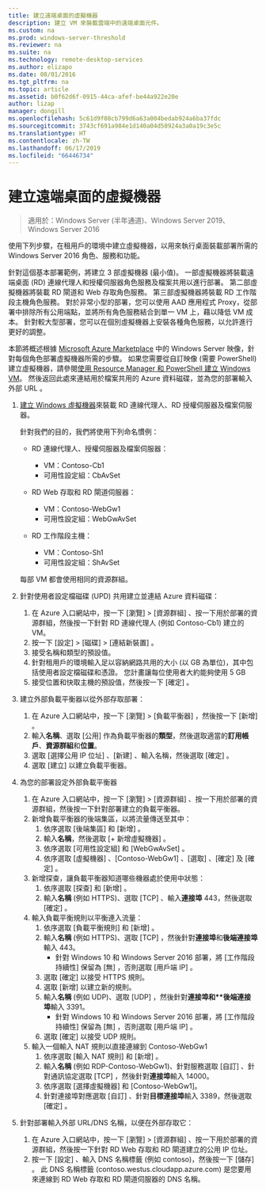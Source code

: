 ```yaml
---
title: 建立遠端桌面的虛擬機器
description: 建立 VM 來裝載雲端中的遠端桌面元件。
ms.custom: na
ms.prod: windows-server-threshold
ms.reviewer: na
ms.suite: na
ms.technology: remote-desktop-services
ms.author: elizapo
ms.date: 08/01/2016
ms.tgt_pltfrm: na
ms.topic: article
ms.assetid: b0f62d6f-0915-44ca-afef-be44a922e20e
author: lizap
manager: dongill
ms.openlocfilehash: 5c61d9f08cb799d6a63a004bedab924a6ba37fdc
ms.sourcegitcommit: 3743cf691a984e1d140a04d50924a3a0a19c3e5c
ms.translationtype: HT
ms.contentlocale: zh-TW
ms.lasthandoff: 06/17/2019
ms.locfileid: "66446734"
---
```

# <a name="create-virtual-machines-for-remote-desktop"></a>建立遠端桌面的虛擬機器

>適用於：Windows Server (半年通道)、Windows Server 2019、Windows Server 2016

使用下列步驟，在租用戶的環境中建立虛擬機器，以用來執行桌面裝載部署所需的 Windows Server 2016 角色、服務和功能。   
  
針對這個基本部署範例，將建立 3 部虛擬機器 (最小值)。 一部虛擬機器將裝載遠端桌面 (RD) 連線代理人和授權伺服器角色服務及檔案共用以進行部署。 第二部虛擬機器將裝載 RD 閘道和 Web 存取角色服務。  第三部虛擬機器將裝載 RD 工作階段主機角色服務。 對於非常小型的部署，您可以使用 AAD 應用程式 Proxy，從部署中排除所有公用端點，並將所有角色服務結合到單一 VM 上，藉以降低 VM 成本。 針對較大型部署，您可以在個別虛擬機器上安裝各種角色服務，以允許進行更好的調整。  
  
本節將概述根據 [Microsoft Azure Marketplace](https://azure.microsoft.com/marketplace/) 中的 Windows Server 映像，針對每個角色部署虛擬機器所需的步驟。 如果您需要從自訂映像 (需要 PowerShell) 建立虛擬機器，請參閱[使用 Resource Manager 和 PowerShell 建立 Windows VM](https://azure.microsoft.com/documentation/articles/virtual-machines-windows-ps-create/)。 然後返回此處來連結用於檔案共用的 Azure 資料磁碟，並為您的部署輸入外部 URL 。  
  
1. [建立 Windows 虛擬機器](https://azure.microsoft.com/documentation/articles/virtual-machines-windows-hero-tutorial/)來裝載 RD 連線代理人、RD 授權伺服器及檔案伺服器。  
  
   針對我們的目的，我們將使用下列命名慣例：  
   - RD 連線代理人、授權伺服器及檔案伺服器：   
       - VM：Contoso-Cb1  
       - 可用性設定組：CbAvSet    
   - RD Web 存取和 RD 閘道伺服器：   
       - VM：Contoso-WebGw1  
       - 可用性設定組：WebGwAvSet  
          
   - RD 工作階段主機：   
       - VM：Contoso-Sh1  
       - 可用性設定組：ShAvSet  
          
   每部 VM 都會使用相同的資源群組。  
2. 針對使用者設定檔磁碟 (UPD) 共用建立並連結 Azure 資料磁碟：  
   1.  在 Azure 入口網站中，按一下 [瀏覽] > [資源群組]  、按一下用於部署的資源群組，然後按一下針對 RD 連線代理人 (例如 Contoso-Cb1) 建立的 VM。  
   2.  按一下 [設定] > [磁碟] > [連結新裝置]  。  
   3.  接受名稱和類型的預設值。  
   4.  針對租用戶的環境輸入足以容納網路共用的大小 (以 GB 為單位)，其中包括使用者設定檔磁碟和憑證。 您計畫讓每位使用者大約能夠使用 5 GB  
   5.  接受位置和快取主機的預設值，然後按一下 [確定]  。  
3. 建立外部負載平衡器以從外部存取部署：
   1. 在 Azure 入口網站中，按一下 [瀏覽] > [負載平衡器]  ，然後按一下 [新增]  。
   2. 輸入**名稱**、選取 [公用]  作為負載平衡器的**類型**，然後選取適當的**訂用帳戶**、**資源群組**和**位置**。
   3. 選取 [選擇公用 IP 位址]  、[新建]  、輸入名稱，然後選取 [確定]  。
   4. 選取 [建立]  以建立負載平衡器。
4. 為您的部署設定外部負載平衡器
   1. 在 Azure 入口網站中，按一下 [瀏覽] > [資源群組]  、按一下用於部署的資源群組，然後按一下針對部署建立的負載平衡器。
   2. 新增負載平衡器的後端集區，以將流量傳送至其中：
       1. 依序選取 [後端集區]  和 [新增]  。
       2. 輸入**名稱**，然後選取 [\+ 新增虛擬機器]  。
       3. 依序選取 [可用性設定組]  和 [WebGwAvSet]  。
       4. 依序選取 [虛擬機器]  、[Contoso-WebGw1]  、[選取]  、[確定]  及 [確定]  。
   3. 新增探查，讓負載平衡器知道哪些機器處於使用中狀態：
       1. 依序選取 [探查]  和 [新增]  。
       2. 輸入**名稱** (例如 HTTPS)、選取 [TCP]  、輸入**連接埠** 443，然後選取 [確定]  。
   4. 輸入負載平衡規則以平衡連入流量：
      1. 依序選取 [負載平衡規則]  和 [新增]  。
      2. 輸入**名稱** (例如 HTTPS)、選取 [TCP]  ，然後針對**連接埠**和**後端連接埠**輸入 443。
          - 針對 Windows 10 和 Windows Server 2016 部署，將 [工作階段持續性]  保留為 [無]  ，否則選取 [用戶端 IP]  。
      3. 選取 [確定]  以接受 HTTPS 規則。
      4. 選取 [新增]  以建立新的規則。
      5. 輸入**名稱** (例如 UDP)、選取 [UDP]  ，然後針對<strong>連接埠和**後端連接埠</strong>輸入 3391。
          - 針對 Windows 10 和 Windows Server 2016 部署，將 [工作階段持續性]  保留為 [無]  ，否則選取 [用戶端 IP]  。
      6. 選取 [確定]  以接受 UDP 規則。
   5. 輸入一個輸入 NAT 規則以直接連線到 Contoso-WebGw1
       1. 依序選取 [輸入 NAT 規則]  和 [新增]  。
       2. 輸入**名稱** (例如 RDP-Contoso-WebGw1)、針對服務選取 [自訂]  、針對通訊協定選取 [TCP]  ，然後針對**連接埠**輸入 14000。
       3. 依序選取 [選擇虛擬機器]  和 [Contoso-WebGw1]。
       4. 針對連接埠對應選取 [自訂]  、針對**目標連接埠**輸入 3389，然後選取 [確定]  。
5. 針對部署輸入外部 URL/DNS 名稱，以便在外部存取它：  
   1.  在 Azure 入口網站中，按一下 [瀏覽] > [資源群組]  、按一下用於部署的資源群組，然後按一下針對 RD Web 存取和 RD 閘道建立的公用 IP 位址。  
   2.  按一下 [設定]  、輸入 DNS 名稱標籤 (例如 contoso)，然後按一下 [儲存]  。 此 DNS 名稱標籤 (contoso.westus.cloudapp.azure.com) 是您要用來連線到 RD Web 存取和 RD 閘道伺服器的 DNS 名稱。  

